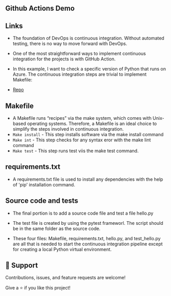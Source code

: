 





## Github Actions Demo

<p align="center"><Implementation of continous integration pipeline with the help of Github Action></p>

## Links
- The foundation of DevOps is continuous integration. Without automated testing, there is no way to move forward with DevOps.
- One of the most straightforward ways to implement continuous integration for the projects is with GitHub Action.

- In this example, I want to check a specific version of Python that runs on Azure. The continuous integration steps are trivial to implement Makefile:
  
  
- [Repo](https://github.com/Amit32624/github_actions_demo> "<github_actions_demo> Repo")


## Makefile
-  A Makefile runs “recipes” via the make system, which comes with Unix-based operating systems. Therefore, a Makefile is an ideal choice to simplify the steps involved in continuous integration.
- `Make install` - This step installs software via the make install command
- `Make int` - This step checks for any syntax eror with the make lint command
- `Make test` - This step runs test viis the make test command. 

 
## requirements.txt
- A requirements.txt file is used to install any dependencies with the help of 'pip' installation command.

## Source code and tests
- The final portion is to add a source code file and test a file hello.py
- The test file is created by using the pytest frameworl. The script should be in the same folder as the source code.
  
  
- These four files: Makefile, requirements.txt, hello.py, and test_hello.py are all that is needed to start the continuous integration pipeline except for creating a local Python virtual environment.
## 🤝 Support

  
Contributions, issues, and feature requests are welcome!

Give a ⭐️ if you like this project!
